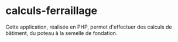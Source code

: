 # calculs-ferraillage
Cette application, r&eacute;alis&eacute;e en PHP, permet d'effectuer des calculs de b&acirc;timent, du poteau &agrave; la semelle de fondation.
